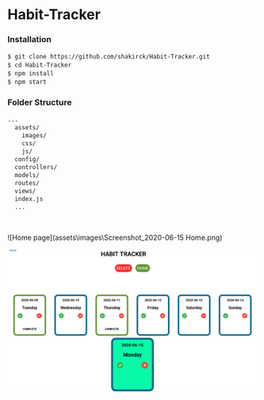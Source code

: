 # Habit-Tracker

 
### Installation


```sh
$ git clone https://github.com/shakirck/Habit-Tracker.git
$ cd Habit-Tracker
$ npm install 
$ npm start
```


### Folder Structure

```
...
  assets/
    images/
    css/
    js/
  config/
  controllers/
  models/
  routes/
  views/
  index.js
  ...
  


```
![Home page](assets\images\Screenshot_2020-06-15 Home.png)

![Habit Page](assets\images\habit-tracker.png)